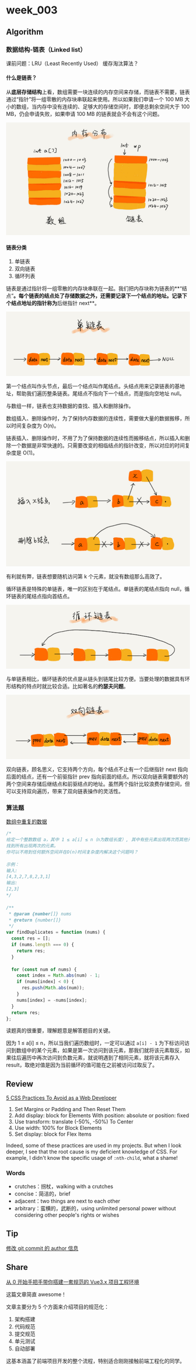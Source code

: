 # week_003

## Algorithm

### 数据结构-链表（Linked list）

课前问题：LRU（Least Recently Used） 缓存淘汰算法？

#### 什么是链表？

从**底层存储结构**上看，数组需要一块连续的内存空间来存储，而链表不需要，链表通过“指针”将一组零散的内存块串联起来使用。所以如果我们申请一个 100 MB 大小的数组，当内存中没有连续的、足够大的存储空间时，即便总剩余空间大于 100 MB，仍会申请失败，如果申请 100 MB 的链表就会不会有这个问题。

![linked list structrue](images/linked_list_01.jpeg)

#### 链表分类

1. 单链表
2. 双向链表
3. 循环列表

链表是通过指针将一组零散的内存块串联在一起。我们把内存块称为链表的**“结点”**。每个链表的结点处了存储数据之外，还需要记录下一个结点的地址。记录下个结点地址的指针称为**后继指针 next**。

![单链表](images/linked_list_02.jpeg)

第一个结点叫作头节点，最后一个结点叫作尾结点。头结点用来记录链表的基地址，帮助我们遍历整条链表。尾结点不指向下一个结点，而是指向空地址 null。

与数组一样，链表也支持数据的查找、插入和删除操作。

数组插入、删除操作时，为了保持内存数据的连续性，需要做大量的数据搬移，所以时间复杂度为 O(n)。

链表插入、删除操作时，不用了为了保持数据的连续性而搬移结点，所以插入和删除一个数据是非常快速的。只需要改变的相临结点的指针改变，所以对应的时间复杂度是 O(1)。

![linked_list_operations](images/linked_list_03.jpeg)

有利就有弊，链表想要随机访问第 k 个元素，就没有数组那么高效了。

循环链表是特殊的单链表，唯一的区别在于尾结点。单链表的尾结点指向 null，循环链表的尾结点指向首结点。

![ll](images/linked_list_04.jpeg)

与单链表相比，循环链表的优点是从链头到链尾比较方便。当要处理的数据具有环形结构的特点时就比较合适。比如著名的**约瑟夫问题**。

![ll](images/linked_list_05.jpeg)

双向链表，顾名思义，它支持两个方向，每个结点不止有一个后继指针 next 指向后面的结点，还有一个前驱指针 prev 指向前面的结点。所以双向链表需要额外的两个空间来存储后继结点和前驱结点的地址。虽然两个指针比较浪费存储空间，但可以支持双向遍历，带来了双向链表操作的灵活性。

### 算法题

[数组中重复的数据](https://leetcode-cn.com/problems/find-all-duplicates-in-an-array/)

```js
/* 
给定一个整数数组 a，其中 1 ≤ a[i] ≤ n（n为数组长度）, 其中有些元素出现两次而其他元素出现一次。
找到所有出现两次的元素。
你可以不用到任何额外空间并在O(n)时间复杂度内解决这个问题吗？

示例：
输入:
[4,3,2,7,8,2,3,1]
输出:
[2,3]
*/

/**
 * @param {number[]} nums
 * @return {number[]}
 */
var findDuplicates = function (nums) {
  const res = [];
  if (nums.length === 0) {
    return res;
  }

  for (const num of nums) {
    const index = Math.abs(num) - 1;
    if (nums[index] < 0) {
      res.push(Math.abs(num));
    }
    nums[index] = -nums[index];
  }
  return res;
};
```

读题真的很重要，理解题意是解答题目的关键。

因为 1 ≤ a[i] ≤ n，所以当我们遍历数组时，一定可以通过 `a[i] - 1` 为下标访问访问到数组中的某个元素，如果是第一次访问到该元素，那我们就将该元素取反，如果往后遍历中再次访问到负数元素，就说明遇到了相同元素，就将该元素存入 result，取绝对值是因为当前循环的值可能在之前被访问过取反了。

## Review

[5 CSS Practices To Avoid as a Web Developer](https://betterprogramming.pub/5-css-practices-to-avoid-as-a-web-developer-1b7553c05131)

1. Set Margins or Padding and Then Reset Them
2. Add display: block for Elements With position: absolute or position: fixed
3. Use transform: translate (-50%, -50%) To Center
4. Use width: 100% for Block Elements
5. Set display: block for Flex Items

Indeed, some of these practices are used in my projects. But when I look deeper, I see that the root cause is my deficient knowledge of CSS. For example, I didn't know the specific usage of `:nth-child`, what a shame!

### Words

* crutches：拐杖，walking with a crutches
* concise：简洁的，brief
* adjacent：two things are next to each other
* arbitrary：蛮横的，武断的，using unlimited personal power without considering other people's rights or wishes

## Tip

[修改 git commit 的 author 信息](https://cq036pgwqz.feishu.cn/docs/doccnpOOKksEOKVQmPYX11iM00b)

## Share

[从 0 开始手把手带你搭建一套规范的 Vue3.x 项目工程环境](https://juejin.cn/post/6951649464637636622)

这篇文章简直 awesome！

文章主要分为 5 个方面来介绍项目的规范化：

1. 架构搭建
2. 代码规范
3. 提交规范
4. 单元测试
5. 自动部署

这基本涵盖了前端项目开发的整个流程，特别适合刚刚接触前端工程化的同学。

